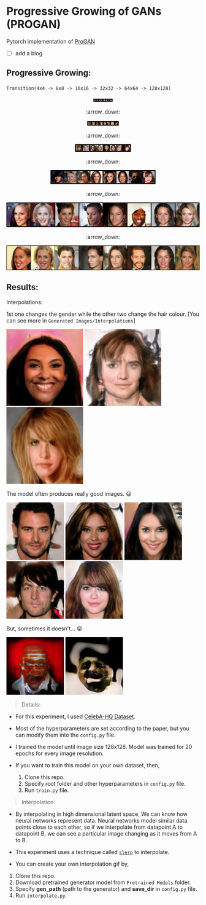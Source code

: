 # Progressive Growing of GANs (PROGAN)

Pytorch implementation of [ProGAN](https://arxiv.org/abs/1710.10196)

- [ ] add a blog 

## Progressive Growing: 
`Transition(4x4 -> 8x8 -> 16x16 -> 32x32 -> 64x64 -> 128x128)`
<p align = 'center'>
    <img src="https://github.com/Vrushank264/GANs-PyTorch/blob/main/ProGAN/Progressive%20Growing/Training/4x4.png">
</p>
<p align = 'center'>
    :arrow_down:
</p>
<p align = 'center'>
    <img src="https://github.com/Vrushank264/GANs-PyTorch/blob/main/ProGAN/Progressive%20Growing/Training/8x8.png">
</p>
<p align = 'center'>
    :arrow_down:
</p>
<p align = 'center'>
    <img src="https://github.com/Vrushank264/GANs-PyTorch/blob/main/ProGAN/Progressive%20Growing/Training/16x16.png">
</p>
<p align = 'center'>
    :arrow_down:
</p>
<p align = 'center'>
    <img src="https://github.com/Vrushank264/GANs-PyTorch/blob/main/ProGAN/Progressive%20Growing/Training/32x32.png">
</p>
<p align = 'center'>
    :arrow_down:
</p>
<p align = 'center'>
    <img src="https://github.com/Vrushank264/GANs-PyTorch/blob/main/ProGAN/Progressive%20Growing/Training/64x64.png">
</p>
<p align = 'center'>
    :arrow_down:
</p>
<p align = 'center'>
    <img src="https://github.com/Vrushank264/GANs-PyTorch/blob/main/ProGAN/Progressive%20Growing/Training/128x128.png">
</p>


## Results:

Interpolations:

1st one changes the gender while the other two change the hair colour. [You can see more in `Generated Images/Interpolations`]

<p float="left">
  <img src="https://github.com/Vrushank264/GANs-PyTorch/blob/main/ProGAN/Generated%20Images/Interpolations/interpolation_woman2man.gif" width="200" />
  <img src="https://github.com/Vrushank264/GANs-PyTorch/blob/main/ProGAN/Generated%20Images/Interpolations/interpolation_brown2blone.gif" width="200" /> 
  <img src="https://github.com/Vrushank264/GANs-PyTorch/blob/main/ProGAN/Generated%20Images/Interpolations/interpolation_blonde2brown.gif" width="200" />
</p>

The model often produces really good images. :smiley:
<p float="left">
  <img src="https://github.com/Vrushank264/GANs-PyTorch/blob/main/ProGAN/Generated%20Images/img1.png" width="150" />
  <img src="https://github.com/Vrushank264/GANs-PyTorch/blob/main/ProGAN/Generated%20Images/img4.png" width="150" /> 
  <img src="https://github.com/Vrushank264/GANs-PyTorch/blob/main/ProGAN/Generated%20Images/img3.png" width="150" />
  <img src="https://github.com/Vrushank264/GANs-PyTorch/blob/main/ProGAN/Generated%20Images/img6.png" width="150" />
  <img src="https://github.com/Vrushank264/GANs-PyTorch/blob/main/ProGAN/Generated%20Images/img7.png" width="150" />  
</p>


But, sometimes it doesn't... :stuck_out_tongue_closed_eyes:
<p float="left">
  <img src="https://github.com/Vrushank264/GANs-PyTorch/blob/main/ProGAN/Generated%20Images/img2.png" width="150" />
  <img src="https://github.com/Vrushank264/GANs-PyTorch/blob/main/ProGAN/Generated%20Images/img5.png" width="150" /> 
</p>

> Details:

- For this experiment, I used [CelebA-HQ Dataset](https://www.kaggle.com/lamsimon/celebahq).
- Most of the hyperparameters are set according to the paper, but you can modify them into the `config.py` file.
- I trained the model until image size 128x128. Model was trained for 20 epochs for every image resolution.

- If you want to train this model on your own dataset, then,
    1. Clone this repo. 
    2. Specify root folder and other hyperparameters in `config.py` file.
    3. Run `train.py` file.

> Interpolation:

- By interpolating in high dimensional latent space, We can know how neural networks represent data. Neural networks model similar data points close to each other, so if we interpolate from datapoint A to datapoint B, we can see a particular image changing as it moves from A to B.

- This experiment uses a technique called [`slerp`](https://arxiv.org/pdf/1609.04468.pdf) to interpolate.
- You can create your own interpolation gif by,
1) Clone this repo.
2) Download pretrained generator model from `Pretrained Models` folder.
3) Specify **gen_path** (path to the generator) and **save_dir** in `config.py` file.
4) Run `interpolate.py`.

